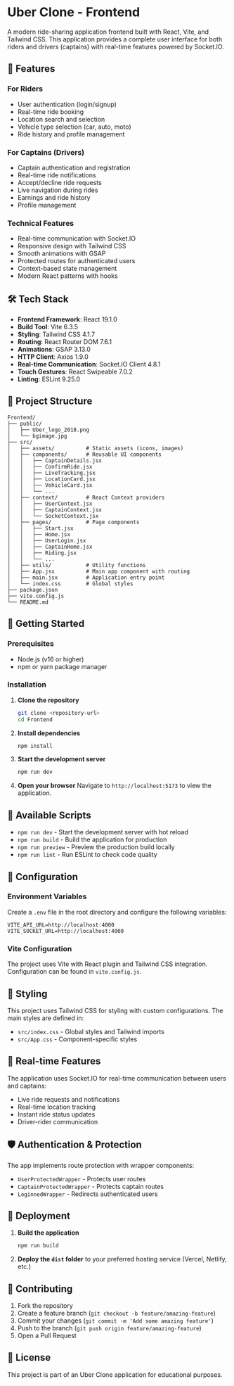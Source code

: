 # Uber Clone - Frontend

A modern ride-sharing application frontend built with React, Vite, and Tailwind CSS. This application provides a complete user interface for both riders and drivers (captains) with real-time features powered by Socket.IO.

## 🚀 Features

### For Riders

- User authentication (login/signup)
- Real-time ride booking
- Location search and selection
- Vehicle type selection (car, auto, moto)
- Ride history and profile management

### For Captains (Drivers)

- Captain authentication and registration
- Real-time ride notifications
- Accept/decline ride requests
- Live navigation during rides
- Earnings and ride history
- Profile management

### Technical Features

- Real-time communication with Socket.IO
- Responsive design with Tailwind CSS
- Smooth animations with GSAP
- Protected routes for authenticated users
- Context-based state management
- Modern React patterns with hooks

## 🛠️ Tech Stack

- **Frontend Framework**: React 19.1.0
- **Build Tool**: Vite 6.3.5
- **Styling**: Tailwind CSS 4.1.7
- **Routing**: React Router DOM 7.6.1
- **Animations**: GSAP 3.13.0
- **HTTP Client**: Axios 1.9.0
- **Real-time Communication**: Socket.IO Client 4.8.1
- **Touch Gestures**: React Swipeable 7.0.2
- **Linting**: ESLint 9.25.0

## 📁 Project Structure

```
Frontend/
├── public/
│   ├── Uber_logo_2018.png
│   └── bgimage.jpg
├── src/
│   ├── assets/          # Static assets (icons, images)
│   ├── components/      # Reusable UI components
│   │   ├── CaptainDetails.jsx
│   │   ├── ConfirmRide.jsx
│   │   ├── LiveTracking.jsx
│   │   ├── LocationCard.jsx
│   │   ├── VehicleCard.jsx
│   │   └── ...
│   ├── context/         # React Context providers
│   │   ├── UserContext.jsx
│   │   ├── CaptainContext.jsx
│   │   └── SocketContext.jsx
│   ├── pages/           # Page components
│   │   ├── Start.jsx
│   │   ├── Home.jsx
│   │   ├── UserLogin.jsx
│   │   ├── CaptainHome.jsx
│   │   ├── Riding.jsx
│   │   └── ...
│   ├── utils/           # Utility functions
│   ├── App.jsx          # Main app component with routing
│   ├── main.jsx         # Application entry point
│   └── index.css        # Global styles
├── package.json
├── vite.config.js
└── README.md
```

## 🚦 Getting Started

### Prerequisites

- Node.js (v16 or higher)
- npm or yarn package manager

### Installation

1. **Clone the repository**

   ```bash
   git clone <repository-url>
   cd Frontend
   ```

2. **Install dependencies**

   ```bash
   npm install
   ```

3. **Start the development server**

   ```bash
   npm run dev
   ```

4. **Open your browser**
   Navigate to `http://localhost:5173` to view the application.

## 📜 Available Scripts

- `npm run dev` - Start the development server with hot reload
- `npm run build` - Build the application for production
- `npm run preview` - Preview the production build locally
- `npm run lint` - Run ESLint to check code quality

## 🔧 Configuration

### Environment Variables

Create a `.env` file in the root directory and configure the following variables:

```env
VITE_API_URL=http://localhost:4000
VITE_SOCKET_URL=http://localhost:4000
```

### Vite Configuration

The project uses Vite with React plugin and Tailwind CSS integration. Configuration can be found in `vite.config.js`.

## 🎨 Styling

This project uses Tailwind CSS for styling with custom configurations. The main styles are defined in:

- `src/index.css` - Global styles and Tailwind imports
- `src/App.css` - Component-specific styles

## 🔌 Real-time Features

The application uses Socket.IO for real-time communication between users and captains:

- Live ride requests and notifications
- Real-time location tracking
- Instant ride status updates
- Driver-rider communication

## 🛡️ Authentication & Protection

The app implements route protection with wrapper components:

- `UserProtectedWrapper` - Protects user routes
- `CaptainProtectedWrapper` - Protects captain routes
- `LoginnedWrapper` - Redirects authenticated users

## 🚀 Deployment

1. **Build the application**

   ```bash
   npm run build
   ```

2. **Deploy the `dist` folder** to your preferred hosting service (Vercel, Netlify, etc.)

## 🤝 Contributing

1. Fork the repository
2. Create a feature branch (`git checkout -b feature/amazing-feature`)
3. Commit your changes (`git commit -m 'Add some amazing feature'`)
4. Push to the branch (`git push origin feature/amazing-feature`)
5. Open a Pull Request

## 📝 License

This project is part of an Uber Clone application for educational purposes.
